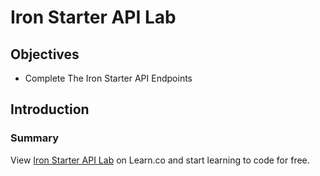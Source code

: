 # Iron Starter API Lab

## Objectives

* Complete The Iron Starter API Endpoints

## Introduction 

### Summary

<p class='util--hide'>View <a href='https://learn.co/lessons/iron-starter-api-lab'>Iron Starter API Lab</a> on Learn.co and start learning to code for free.</p>